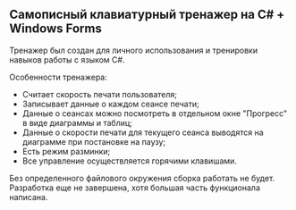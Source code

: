 ## Самописный клавиатурный тренажер на С# + Windows Forms

Тренажер был создан для личного использования и тренировки навыков работы с языком С#.

Особенности тренажера:
- Считает скорость печати пользователя;
- Записывает данные о каждом сеансе печати;
- Данные о сеансах можно посмотреть в отдельном окне "Прогресс" в виде диаграммы и таблиц;
- Данные о скорости печати для текущего сеанса выводятся на диаграмме при постановке на паузу;
- Есть режим разминки;
- Все управление осуществляется горячими клавишами.

Без определенного файлового окружения сборка работать не будет.
Разработка еще не завершена, хотя большая часть функционала написана.

